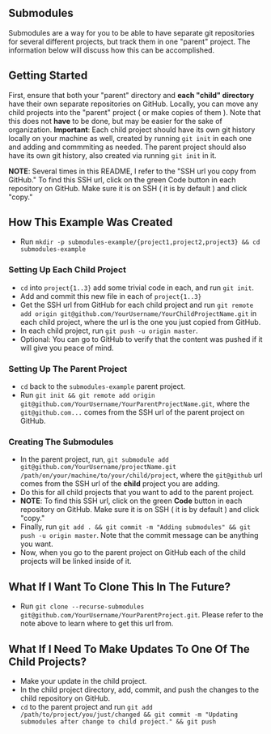 ## Submodules
Submodules are a way for you to be able to have separate git repositories for several different projects, but track them in one "parent" project. The information below will discuss how this can be accomplished.

## Getting Started
First, ensure that both your "parent" directory and **each "child" directory** have their own separate repositories on GitHub. Locally,
you can move any child projects into the "parent" project ( or make copies of them ). Note that this does not **have** to be done, but may be easier for the sake of organization.
**Important**: Each child project should have its own git history locally on your machine as well, created by running `git init` in each one and adding and commmiting as needed.
The parent project should also have its own git history, also created via running `git init` in it.

**NOTE**: Several times in this README, I refer to the "SSH url you copy from GitHub." To find this SSH url, click on the green Code button in each repository on GitHub. Make sure it is on SSH ( it is by default ) and click "copy."

## How This Example Was Created
- Run `mkdir -p submodules-example/{project1,project2,project3} && cd submodules-example`
### Setting Up Each Child Project
- `cd` into `project{1..3}` add some trivial code in each, and run `git init`. 
- Add and commit this new file in each of `project{1..3}`
- Get the SSH url from GitHub for each child project and run `git remote add origin git@github.com/YourUsername/YourChildProjectName.git` in each child project, where the url is the one you just copied from GitHub.
- In each child project, run `git push -u origin master`.
- Optional: You can go to GitHub to verify that the content was pushed if it will give you peace of mind.
### Setting Up The Parent Project
- `cd` back to the `submodules-example` parent project.
- Run `git init && git remote add origin git@github.com/YourUsername/YourParentProjectName.git`, where the `git@github.com...` comes from the SSH url of the parent project on GitHub.
### Creating The Submodules
- In the parent project, run, `git submodule add git@github.com/YourUsername/projectName.git /path/on/your/machine/to/your/child/project`, where the `git@github` url comes from the SSH url of the **child** project you are adding.
- Do this for all child projects that you want to add to the parent project.
- **NOTE**: To find this SSH url, click on the green **Code** button in each repository on GitHub. Make sure it is on SSH ( it is by default ) and click "copy."
- Finally, run `git add . && git commit -m "Adding submodules" && git push -u origin master`. Note that the commit message can be anything you want.
- Now, when you go to the parent project on GitHub each of the child projects will be linked inside of it.
## What If I Want To Clone This In The Future?
- Run `git clone --recurse-submodules git@github.com/YourUsername/YourParentProject.git`. Please refer to the note above to learn where to get this url from.
## What If I Need To Make Updates To One Of The Child Projects?
- Make your update in the child project.
- In the child project directory, add, commit, and push the changes to the child repository on GitHub.
- `cd` to the parent project and run `git add /path/to/project/you/just/changed && git commit -m "Updating submodules after change to child project." && git push`

